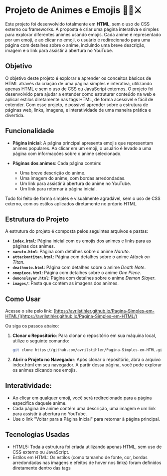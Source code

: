 # Projeto de Animes e Emojis 🎥🍥⚔️

Este projeto foi desenvolvido totalmente em **HTML**, sem o uso de CSS externo ou frameworks. A proposta é criar uma página interativa e simples para explorar diferentes animes usando emojis. Cada anime é representado por um emoji, e ao clicar no emoji, o usuário é redirecionado para uma página com detalhes sobre o anime, incluindo uma breve descrição, imagem e o link para assistir à abertura no YouTube.

## Objetivo
O objetivo deste projeto é explorar e aprender os conceitos básicos de HTML através da criação de uma página simples e interativa, utilizando apenas HTML e sem o uso de CSS ou JavaScript externos. O projeto foi desenvolvido para ajudar a entender como estruturar conteúdo na web e aplicar estilos diretamente nas tags HTML, de forma acessível e fácil de entender. Com esse projeto, é possível aprender sobre a estrutura de páginas web, links, imagens, e interatividade de uma maneira prática e divertida.

## Funcionalidade

- **Página inicial**: A página principal apresenta emojis que representam animes populares. Ao clicar em um emoji, o usuário é levado a uma página com informações sobre o anime selecionado.
  
- **Páginas dos animes**: Cada página contém:
  - Uma breve descrição do anime.
  - Uma imagem do anime, com bordas arredondadas.
  - Um link para assistir à abertura do anime no YouTube.
  - Um link para retornar à página inicial.

Tudo foi feito de forma simples e visualmente agradável, sem o uso de CSS externo, com os estilos aplicados diretamente no próprio HTML.

## Estrutura do Projeto

A estrutura do projeto é composta pelos seguintes arquivos e pastas:

- **`index.html`**: Página inicial com os emojis dos animes e links para as páginas dos animes.
- **`naruto.html`**: Página com detalhes sobre o anime *Naruto*.
- **`attackontitan.html`**: Página com detalhes sobre o anime *Attack on Titan*.
- **`deathnote.html`**: Página com detalhes sobre o anime *Death Note*.
- **`onepiece.html`**: Página com detalhes sobre o anime *One Piece*.
- **`demonslayer.html`**: Página com detalhes sobre o anime *Demon Slayer*.
- **`images/`**: Pasta que contém as imagens dos animes.

## Como Usar

Acesse o site pelo link: [https://avrilstihler.github.io/Pagina-Simples-em-HTML/](https://avrilstihler.github.io/Pagina-Simples-em-HTML/)


Ou siga os passos abaixo:


1. **Clonar o Repositório**:
   Para clonar o repositório em sua máquina local, utilize o seguinte comando:

   ```bash
   git clone https://github.com/avrilstihler/Pagina-Simples-em-HTML.git
   ````
2. **Abrir o Projeto no Navegador**: Após clonar o repositório, abra o arquivo index.html em seu navegador. A partir dessa página, você pode explorar os animes clicando nos emojis.

## Interatividade:
   - Ao clicar em qualquer emoji, você será redirecionado para a página específica daquele anime.
   - Cada página de anime contém uma descrição, uma imagem e um link para assistir à abertura no YouTube.
   - Use o link "Voltar para a Página Inicial" para retornar à página principal.

## Tecnologias Usadas
 - HTML5: Toda a estrutura foi criada utilizando apenas HTML, sem uso de CSS externo ou JavaScript.
 - Estilos em HTML: Os estilos (como tamanho de fonte, cor, bordas arredondadas nas imagens e efeitos de hover nos links) foram definidos diretamente dentro das tags <style> no próprio arquivo HTML.
 - Imagens: As imagens dos animes estão localizadas na pasta images/ e são usadas para complementar as descrições e tornar a experiência mais visual e interativa.

## Como Personalizar
Para adicionar mais animes, basta criar uma nova página HTML, seguindo a mesma estrutura das páginas já existentes, e adicionar o emoji correspondente na página index.html.
   - As imagens dos animes devem ser colocadas na pasta images/ e nomeadas de acordo com o anime.


Exemplo de como adicionar um novo anime:

````html
<h1>Nome do Anime 🏴‍☠️</h1>
<img src="images/nomedoanime.jpg" alt="Nome do Anime" style="width: 80%; max-width: 400px; border-radius: 15px; margin-bottom: 20px;">
<p>Descrição do anime. 🌟</p>
<a href="https://www.youtube.com/watch?v=linkdovideo" target="_blank">📺 Nome do Anime Opening</a>
````
## Considerações Finais
Este projeto é um exemplo simples de como é possível criar uma página interativa utilizando apenas HTML e estilos internos, sem a necessidade de CSS externo. A ideia é apresentar uma maneira divertida de explorar animes através de emojis, com uma navegação simples e intuitiva. A estrutura do projeto é fácil de entender e pode ser expandida facilmente, caso você queira adicionar mais animes ou personalizar o conteúdo.


A navegação entre as páginas é intuitiva e não requer recursos complexos. O uso de estilos diretamente no HTML torna o projeto mais acessível e fácil de entender, sem a necessidade de aprender ou configurar ferramentas adicionais.



